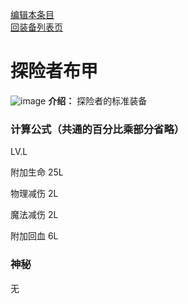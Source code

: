[编辑本条目](https://github.com/GuguTown/Wiki/edit/main/equip/探险者布甲.md)   
[回装备列表页](index.html) 
# 探险者布甲
![image](https://user-images.githubusercontent.com/35645329/193940313-a3cafa7e-5f6e-479e-a057-77ee648d153e.png) **介绍：** 探险者的标准装备
### 计算公式（共通的百分比乘部分省略）
LV.L   

附加生命 25L   

物理减伤 2L   

魔法减伤 2L    

附加回血 6L   

### 神秘
无
